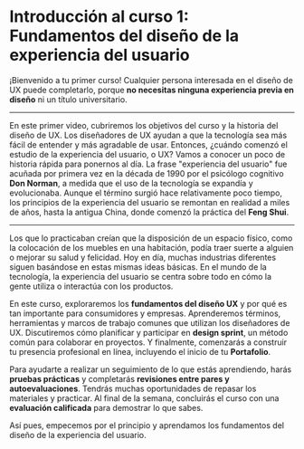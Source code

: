 # Introducción al curso 1: Fundamentos del diseño de la experiencia del usuario

¡Bienvenido a tu primer curso! Cualquier persona interesada en el diseño de UX puede completarlo, porque **no necesitas ninguna experiencia previa en diseño** ni un título universitario.

---

En este primer video, cubriremos los objetivos del curso y la historia del diseño de UX. Los diseñadores de UX ayudan a que la tecnología sea más fácil de entender y más agradable de usar. Entonces, ¿cuándo comenzó el estudio de la experiencia del usuario, o UX? Vamos a conocer un poco de historia rápida para ponernos al día. La frase "experiencia del usuario" fue acuñada por primera vez en la década de 1990 por el psicólogo cognitivo **Don Norman**, a medida que el uso de la tecnología se expandía y evolucionaba. Aunque el término surgió hace relativamente poco tiempo, los principios de la experiencia del usuario se remontan en realidad a miles de años, hasta la antigua China, donde comenzó la práctica del **Feng Shui**.

---

Los que lo practicaban creían que la disposición de un espacio físico, como la colocación de los muebles en una habitación, podía traer suerte a alguien o mejorar su salud y felicidad. Hoy en día, muchas industrias diferentes siguen basándose en estas mismas ideas básicas. En el mundo de la tecnología, la experiencia del usuario se centra sobre todo en cómo la gente utiliza o interactúa con los productos.

En este curso, exploraremos los **fundamentos del diseño UX** y por qué es tan importante para consumidores y empresas. Aprenderemos términos, herramientas y marcos de trabajo comunes que utilizan los diseñadores de UX. Discutiremos cómo planificar y participar en **design sprint**, un método común para colaborar en proyectos. Y finalmente, comenzarás a construir tu presencia profesional en línea, incluyendo el inicio de tu **Portafolio**.

Para ayudarte a realizar un seguimiento de lo que estás aprendiendo, harás **pruebas prácticas** y completarás **revisiones entre pares y autoevaluaciones**. Tendrás muchas oportunidades de repasar los materiales y practicar. Al final de la semana, concluirás el curso con una **evaluación calificada** para demostrar lo que sabes.

Así pues, empecemos por el principio y aprendamos los fundamentos del diseño de la experiencia del usuario.
